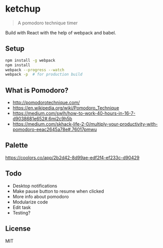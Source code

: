 # ketchup

> A pomodoro technique timer

Build with React with the help of webpack and babel.

## Setup

```sh
npm install -g webpack
npm install
webpack --progress --watch
webpack -p  # for production build
```

## What is Pomodoro?

* http://pomodorotechnique.com/
* https://en.wikipedia.org/wiki/Pomodoro_Technique
* https://medium.com/swlh/how-to-work-40-hours-in-16-7-d9038681e652#.6mi2c9h5b
* https://medium.com/skhack-life-2-0/multiply-your-productivity-with-pomodoro-eeac2645a78e#.76017pmwu

## Palette

https://coolors.co/app/2b2d42-8d99ae-edf2f4-ef233c-d90429

## Todo

* Desktop notifications
* Make pause button to resume when clicked
* More info about pomodoro
* Modularize code
* Edit task
* Testing?

## License

MIT

